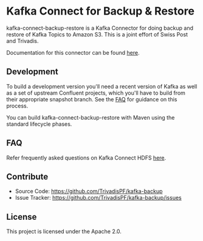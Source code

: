 # Kafka Connect for Backup & Restore

kafka-connect-backup-restore is a Kafka Connector for doing backup and restore of Kafka Topics to Amazon S3. This is a joint effort of Swiss Post and Trivadis.

Documentation for this connector can be found [here](docs/README.md).

## Development

To build a development version you'll need a recent version of Kafka as well as a set of upstream Confluent projects, which you'll have to build from their appropriate snapshot branch. See the [FAQ](docs/faq.md) for guidance on this process.

You can build kafka-connect-backup-restore with Maven using the standard lifecycle phases.

## FAQ

Refer frequently asked questions on Kafka Connect HDFS [here](docs/faq.md).

## Contribute

  * Source Code: https://github.com/TrivadisPF/kafka-backup
  * Issue Tracker: https://github.com/TrivadisPF/kafka-backup/issues

## License

This project is licensed under the Apache 2.0.


